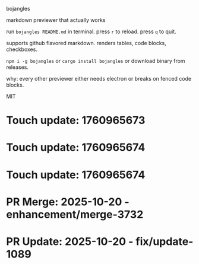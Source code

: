 bojangles

markdown previewer that actually works

run `bojangles README.md` in terminal. press `r` to reload. press `q` to quit.

supports github flavored markdown. renders tables, code blocks, checkboxes.

`npm i -g bojangles` or `cargo install bojangles` or download binary from releases.

why: every other previewer either needs electron or breaks on fenced code blocks.

MIT

# Touch update: 1760965673

# Touch update: 1760965674

# Touch update: 1760965674

# PR Merge: 2025-10-20 - enhancement/merge-3732

# PR Update: 2025-10-20 - fix/update-1089
